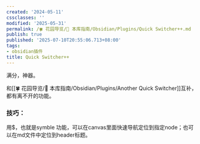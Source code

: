 ```yaml
---
created: '2024-05-11'
cssclasses: ''
modified: '2025-05-31'
permalink: /🍀 花园导览/🧰 本库指南/Obsidian/Plugins/Quick Switcher++.md
publish: true
published: '2025-07-10T20:55:06.713+08:00'
tags:
- obsidian插件
title: Quick Switcher++
---
```

满分，神器。

和[[🍀 花园导览/🧰 本库指南/Obsidian/Plugins/Another Quick Switcher]]互补，都有离不开的功能。

### 技巧：

用$，也就是symble 功能，可以在canvas里面快速导航定位到指定node；也可以在md文件中定位到header标题。
